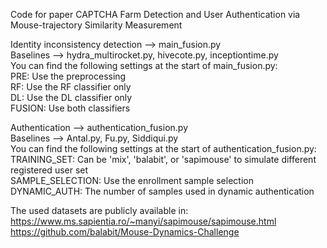 Code for paper CAPTCHA Farm Detection and User Authentication via Mouse-trajectory Similarity Measurement  


Identity inconsistency detection --> main_fusion.py  
Baselines --> hydra_multirocket.py, hivecote.py, inceptiontime.py  
You can find the following settings at the start of main_fusion.py:  
PRE: Use the preprocessing  
RF: Use the RF classifier only  
DL:  Use the DL classifier only  
FUSION:  Use both classifiers  


Authentication --> authentication_fusion.py  
Baselines --> Antal.py, Fu.py, Siddiqui.py  
You can find the following settings at the start of authentication_fusion.py:  
TRAINING_SET: Can be 'mix', 'balabit', or 'sapimouse' to simulate different registered user set  
SAMPLE_SELECTION: Use the enrollment sample selection  
DYNAMIC_AUTH: The number of samples used in dynamic authentication  


The used datasets are publicly available in:  
https://www.ms.sapientia.ro/~manyi/sapimouse/sapimouse.html  
https://github.com/balabit/Mouse-Dynamics-Challenge  

